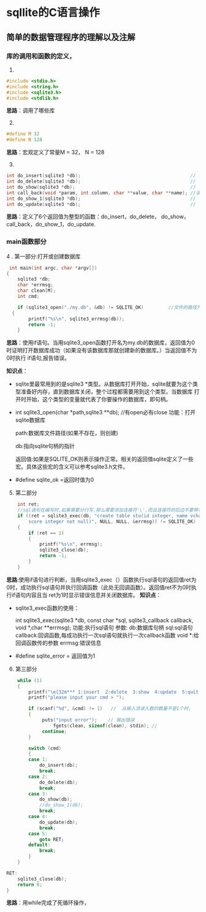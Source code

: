 # sqllite的C语言操作
## 简单的数据管理程序的理解以及注解
### 库的调用和函数的定义，
1.
```c
#include <stdio.h>
#include <string.h>
#include <sqlite3.h>
#include <stdlib.h>
```
**思路**：调用了哪些库

2.
```c
#define M 32
#define N 128
```
**思路**：宏观定义了常量M = 32， N = 128

3.
```c
int do_insert(sqlite3 *db);                                        // 该函数可传入1个参数: 数据库名
int do_delete(sqlite3 *db);                                        //
int do_show(sqlite3 *db);                                          //  
int call_back(void *param, int column, char **value, char **name); //该函数可传进4个参数：param，整型column， 
int do_show_1(sqlite3 *db);                                        //
int do_update(sqlite3 *db);                                        //
```
**思路**：定义了6个返回值为整型的函数：do_insert，do_delete， do_show， call_back，do_show_1，do_update.

### main函数部分
4 . 第一部分:打开或创建数据库
```c
 int main(int argc, char *argv[])
{
	sqlite3 *db;
	char *errmsg;
	char clean[M];
	int cmd;

	if (sqlite3_open("./my.db", &db) != SQLITE_OK)         //文件的路径为./my.db
  {
		printf("%s\n", sqlite3_errmsg(db));
		return -1;
	}
 ```
 **思路**：使用if语句。当用sqlite3_open函数打开名为my.db的数据库，返回值为0时证明打开数据库成功（如果没有该数据库那就创建新的数据库。）当返回值不为0时执行
 if语句,报告错误。
 
 **知识点**：
   * sqlite里最常用到的是sqlite3 *类型。从数据库打开开始，sqlite就要为这个类型准备好内存，直到数据库关闭，整个过程都需要用到这个类型。当数据库
 打开时开始，这个类型的变量就代表了你要操作的数据库，即句柄。
   * int   sqlite3_open(char *path,sqlite3   **db);   //有open必有close
      功能：打开sqlite数据库

      path:数据库文件路径(如果不存在，则创建)

      db:指向sqlite句柄的指针

      返回值:如果是SQLITE_OK则表示操作正常。相关的返回值sqlite定义了一些宏。具体这些宏的含义可以参考sqlite3.h文件。
   * #define sqlite_ok =返回时值为0   
 
 5. 第二部分
```c
	int ret;
	//sql语句在编写时,如果需要分行写,那么需要添加连接符'\',而且连接符的后边不要带有空格
	if ((ret = sqlite3_exec(db, "create table stu(id integer, name vchar(32) not null,\
		score integer not null)", NULL, NULL, &errmsg)) != SQLITE_OK)
	{
		if (ret == 1)
		{
			printf("%s\n", errmsg);
			sqlite3_close(db);
			return -1;
		}
	}
```
**思路**:使用if语句进行判断，当用sqlite3_exec（）函数执行sql语句的返回值ret为0时，成功执行sql语句并执行回调函数（此处无回调函数）。返回值ret不为0时执行if语句内容且当
ret为1时显示错误信息并关闭数据库。
**知识点**：
  * sqlite3_exec函数的使用：
  
       int sqlite3_exec(sqlite3 *db, const char *sql, sqlite3_callback callback, void *,char **errmsg);
            功能:执行sql语句
               参数:
                 db:数据库句柄
                 sql:sql语句
                 callback:回调函数,每成功执行一次sql语句就执行一次callback函数
                 void *:给回调函数传的参数
                 errmsg:错误信息
  * #define sqlite_error = 返回值为1
6. 第三部分
```c
	while (1)
	{
		printf("\e[32m*** 1:insert  2:delete  3:show  4:update  5:quit ***\e[0m\n"); 		
		printf("please input your cmd > ");

		if (scanf("%d", &cmd) != 1)   //  从输入流读入数的数量不是1个时，
		{
		     puts("input error");    // 输出错误
	             fgets(clean, sizeof(clean), stdin); //		
		     continue;
		}

		switch (cmd)
		{
		case 1:
			do_insert(db);
			break;
		case 2:
			do_delete(db);
			break;
		case 3:
			do_show(db);
			//do_show_1(db);
			break;
		case 4:
			do_update(db);
			break;
		case 5:
			goto RET;
		default:
			break;
		}
	}

RET:
	sqlite3_close(db);
	return 0;
}
```
**思路**：用while完成了死循环操作，
